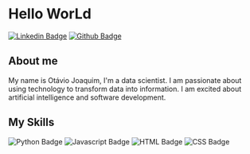 # Hello WorLd

[![Linkedin Badge](https://camo.githubusercontent.com/41572a67e4b70e0af189c3071d83132626b5feba50dc8717beed5bdb144fc6fd/68747470733a2f2f696d672e736869656c64732e696f2f62616467652f2d4c696e6b6564496e2d3030373742353f7374796c653d666c6174266c6f676f3d4c696e6b6564696e266c6f676f436f6c6f723d7768697465266c696e6b3d68747470733a2f2f7777772e6c696e6b6564696e2e636f6d2f696e2f6a6a65616e2d6a61637175657331302f)](https://github.com/OtavioTavares)
[![Github Badge](https://camo.githubusercontent.com/8e9878bd9e523af3ee15fc8722621299eaed086fd70a77e938efc0cd5d7a4f7b/68747470733a2f2f696d672e736869656c64732e696f2f62616467652f2d4769746875622d3234324132443f7374796c653d666c6174266c6f676f3d476974687562266c6f676f436f6c6f723d7768697465266c696e6b3d68747470733a2f2f6769746875622e636f6d2f6a6a65616e6a61637175657331302f)](https://www.linkedin.com/in/otavio-joaquim-tavares)

## About me
My name is Otávio Joaquim, I'm a data scientist. I am passionate about using technology to transform data into information.
I am excited about artificial intelligence and software development.

## My Skills
![Python Badge](https://camo.githubusercontent.com/fa59e4b98ed2ac778da7e88856b85aa2d8c1e0d9a621e8d22c9fb8eac406e018/68747470733a2f2f696d672e736869656c64732e696f2f62616467652f2d507974686f6e2d3030373742353f7374796c653d666c6174266c6f676f436f6c6f723d7768697465266c6f676f3d707974686f6e)
![Javascript Badge](https://camo.githubusercontent.com/167c191171833468d8d15c6f253aaa05661bad501a06fb38cc7cb0ad4ef5848e/68747470733a2f2f696d672e736869656c64732e696f2f62616467652f2d4a6176615363726970742d6666646431393f7374796c653d666c6174266c6f676f436f6c6f723d7768697465266c6f676f3d6a617661736372697074)
![HTML Badge](https://camo.githubusercontent.com/70b3f3817bf5e9d353bb57985f6d77d210bef1d095ceed1aa887cda178248c32/68747470733a2f2f696d672e736869656c64732e696f2f62616467652f2d48544d4c2d6666306430303f7374796c653d666c6174266c6f676f436f6c6f723d7768697465266c6f676f3d68746d6c35)
![CSS Badge](https://camo.githubusercontent.com/912f44767e658acf1fb09d4e2eeb08ce5df6b176d9244178396ed4a68dcfcbc9/68747470733a2f2f696d672e736869656c64732e696f2f62616467652f2d4353532d3139366566663f7374796c653d666c6174266c6f676f436f6c6f723d7768697465266c6f676f3d63737333)
